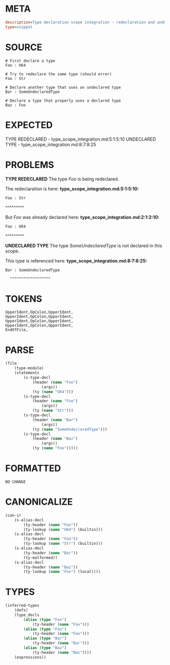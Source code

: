# META
~~~ini
description=Type declaration scope integration - redeclaration and undeclared type errors
type=snippet
~~~
# SOURCE
~~~roc
# First declare a type
Foo : U64

# Try to redeclare the same type (should error)
Foo : Str

# Declare another type that uses an undeclared type
Bar : SomeUndeclaredType

# Declare a type that properly uses a declared type
Baz : Foo
~~~
# EXPECTED
TYPE REDECLARED - type_scope_integration.md:5:1:5:10
UNDECLARED TYPE - type_scope_integration.md:8:7:8:25
# PROBLEMS
**TYPE REDECLARED**
The type _Foo_ is being redeclared.

The redeclaration is here:
**type_scope_integration.md:5:1:5:10:**
```roc
Foo : Str
```
^^^^^^^^^

But _Foo_ was already declared here:
**type_scope_integration.md:2:1:2:10:**
```roc
Foo : U64
```
^^^^^^^^^


**UNDECLARED TYPE**
The type _SomeUndeclaredType_ is not declared in this scope.

This type is referenced here:
**type_scope_integration.md:8:7:8:25:**
```roc
Bar : SomeUndeclaredType
```
      ^^^^^^^^^^^^^^^^^^


# TOKENS
~~~zig
UpperIdent,OpColon,UpperIdent,
UpperIdent,OpColon,UpperIdent,
UpperIdent,OpColon,UpperIdent,
UpperIdent,OpColon,UpperIdent,
EndOfFile,
~~~
# PARSE
~~~clojure
(file
	(type-module)
	(statements
		(s-type-decl
			(header (name "Foo")
				(args))
			(ty (name "U64")))
		(s-type-decl
			(header (name "Foo")
				(args))
			(ty (name "Str")))
		(s-type-decl
			(header (name "Bar")
				(args))
			(ty (name "SomeUndeclaredType")))
		(s-type-decl
			(header (name "Baz")
				(args))
			(ty (name "Foo")))))
~~~
# FORMATTED
~~~roc
NO CHANGE
~~~
# CANONICALIZE
~~~clojure
(can-ir
	(s-alias-decl
		(ty-header (name "Foo"))
		(ty-lookup (name "U64") (builtin)))
	(s-alias-decl
		(ty-header (name "Foo"))
		(ty-lookup (name "Str") (builtin)))
	(s-alias-decl
		(ty-header (name "Bar"))
		(ty-malformed))
	(s-alias-decl
		(ty-header (name "Baz"))
		(ty-lookup (name "Foo") (local))))
~~~
# TYPES
~~~clojure
(inferred-types
	(defs)
	(type_decls
		(alias (type "Foo")
			(ty-header (name "Foo")))
		(alias (type "Foo")
			(ty-header (name "Foo")))
		(alias (type "Bar")
			(ty-header (name "Bar")))
		(alias (type "Baz")
			(ty-header (name "Baz"))))
	(expressions))
~~~
